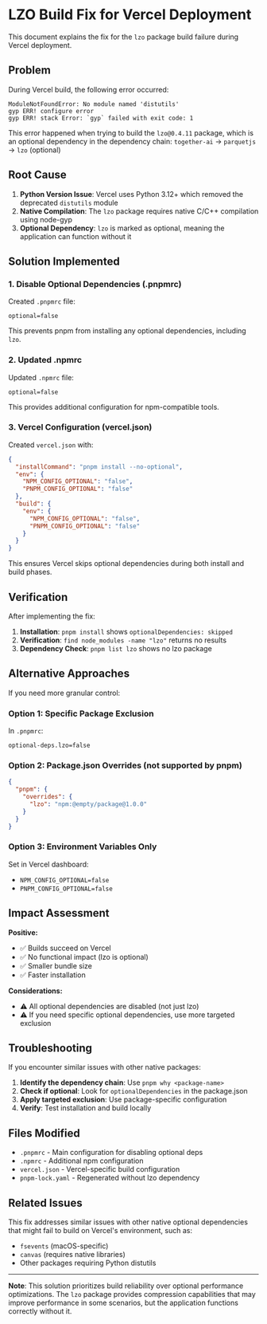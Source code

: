 # LZO Build Fix for Vercel Deployment

This document explains the fix for the `lzo` package build failure during Vercel deployment.

## Problem

During Vercel build, the following error occurred:

```
ModuleNotFoundError: No module named 'distutils'
gyp ERR! configure error
gyp ERR! stack Error: `gyp` failed with exit code: 1
```

This error happened when trying to build the `lzo@0.4.11` package, which is an optional dependency in the dependency chain:
`together-ai` → `parquetjs` → `lzo` (optional)

## Root Cause

1. **Python Version Issue**: Vercel uses Python 3.12+ which removed the deprecated `distutils` module
2. **Native Compilation**: The `lzo` package requires native C/C++ compilation using node-gyp
3. **Optional Dependency**: `lzo` is marked as optional, meaning the application can function without it

## Solution Implemented

### 1. Disable Optional Dependencies (.pnpmrc)

Created `.pnpmrc` file:
```
optional=false
```

This prevents pnpm from installing any optional dependencies, including `lzo`.

### 2. Updated .npmrc

Updated `.npmrc` file:
```
optional=false
```

This provides additional configuration for npm-compatible tools.

### 3. Vercel Configuration (vercel.json)

Created `vercel.json` with:
```json
{
  "installCommand": "pnpm install --no-optional",
  "env": {
    "NPM_CONFIG_OPTIONAL": "false",
    "PNPM_CONFIG_OPTIONAL": "false"
  },
  "build": {
    "env": {
      "NPM_CONFIG_OPTIONAL": "false",
      "PNPM_CONFIG_OPTIONAL": "false"
    }
  }
}
```

This ensures Vercel skips optional dependencies during both install and build phases.

## Verification

After implementing the fix:

1. **Installation**: `pnpm install` shows `optionalDependencies: skipped`
2. **Verification**: `find node_modules -name "lzo"` returns no results
3. **Dependency Check**: `pnpm list lzo` shows no lzo package

## Alternative Approaches

If you need more granular control:

### Option 1: Specific Package Exclusion
In `.pnpmrc`:
```
optional-deps.lzo=false
```

### Option 2: Package.json Overrides (not supported by pnpm)
```json
{
  "pnpm": {
    "overrides": {
      "lzo": "npm:@empty/package@1.0.0"
    }
  }
}
```

### Option 3: Environment Variables Only
Set in Vercel dashboard:
- `NPM_CONFIG_OPTIONAL=false`
- `PNPM_CONFIG_OPTIONAL=false`

## Impact Assessment

**Positive:**
- ✅ Builds succeed on Vercel
- ✅ No functional impact (lzo is optional)
- ✅ Smaller bundle size
- ✅ Faster installation

**Considerations:**
- ⚠️ All optional dependencies are disabled (not just lzo)
- ⚠️ If you need specific optional dependencies, use more targeted exclusion

## Troubleshooting

If you encounter similar issues with other native packages:

1. **Identify the dependency chain**: Use `pnpm why <package-name>`
2. **Check if optional**: Look for `optionalDependencies` in the package.json
3. **Apply targeted exclusion**: Use package-specific configuration
4. **Verify**: Test installation and build locally

## Files Modified

- `.pnpmrc` - Main configuration for disabling optional deps
- `.npmrc` - Additional npm configuration
- `vercel.json` - Vercel-specific build configuration
- `pnpm-lock.yaml` - Regenerated without lzo dependency

## Related Issues

This fix addresses similar issues with other native optional dependencies that might fail to build on Vercel's environment, such as:
- `fsevents` (macOS-specific)
- `canvas` (requires native libraries)
- Other packages requiring Python distutils

---

**Note**: This solution prioritizes build reliability over optional performance optimizations. The `lzo` package provides compression capabilities that may improve performance in some scenarios, but the application functions correctly without it.

